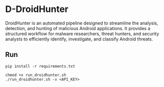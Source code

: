 # D-DroidHunter
DroidHunter is an automated pipeline designed to streamline the analysis, detection, and hunting of malicious Android applications. It provides a structured workflow for malware researchers, threat hunters, and security analysts to efficiently identify, investigate, and classify Android threats.

## Run
```
pip install -r requirements.txt

chmod +x run_droidhunter.sh
./run_droidhunter.sh -v <API_KEY>
```
